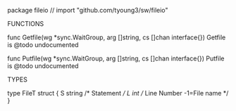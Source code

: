 package fileio // import "github.com/tyoung3/sw/fileio"


FUNCTIONS

func Getfile(wg *sync.WaitGroup, arg []string, cs []chan interface{})
    Getfile is @todo undocumented

func Putfile(wg *sync.WaitGroup, arg []string, cs []chan interface{})
    Putfile is @todo undocumented


TYPES

type FileT struct {
	S string /* Statement   */
	L int    /* Line Number -1=File name */
}

